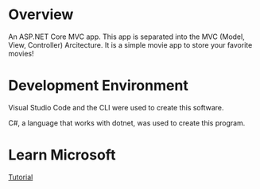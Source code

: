 # Overview

An ASP.NET Core MVC app.
This app is separated into the MVC (Model, View, Controller) Arcitecture.
It is a simple movie app to store your favorite movies!

# Development Environment

Visual Studio Code and the CLI were used to create this software. 

C#, a language that works with dotnet, was used to create this program.

# Learn Microsoft

[Tutorial](https://learn.microsoft.com/en-us/aspnet/core/tutorials/first-mvc-app/start-mvc?view=aspnetcore-8.0&tabs=visual-studio)
